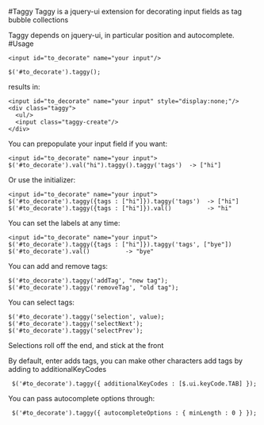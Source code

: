 #Taggy
Taggy is a jquery-ui extension for decorating input fields as tag bubble collections

Taggy depends on jquery-ui, in particular position and autocomplete.
#Usage

    <input id="to_decorate" name="your input"/>

    $('#to_decorate').taggy();

results in:

    <input id="to_decorate" name="your input" style="display:none;"/>
    <div class="taggy">
      <ul/>
      <input class="taggy-create"/>
    </div>

You can prepopulate your input field if you want:

    <input id="to_decorate" name="your input">
    $('#to_decorate').val("hi").taggy().taggy('tags')  -> ["hi"]

Or use the initializer:

    <input id="to_decorate" name="your input">
    $('#to_decorate').taggy({tags : ["hi"]}).taggy('tags')  -> ["hi"]
    $('#to_decorate').taggy({tags : ["hi"]}).val()          -> "hi"

You can set the labels at any time:

    <input id="to_decorate" name="your input">
    $('#to_decorate').taggy({tags : ["hi"]}).taggy('tags', ["bye"])
    $('#to_decorate').val()          -> "bye"

You can add and remove tags:

    $('#to_decorate').taggy('addTag', "new tag");
    $('#to_decorate').taggy('removeTag', "old tag");

You can select tags:

    $('#to_decorate').taggy('selection', value);
    $('#to_decorate').taggy('selectNext');
    $('#to_decorate').taggy('selectPrev');

Selections roll off the end, and stick at the front

By default, enter adds tags, you can make other characters add tags by adding to additionalKeyCodes

     $('#to_decorate').taggy({ additionalKeyCodes : [$.ui.keyCode.TAB] });

You can pass autocomplete options through:

     $('#to_decorate').taggy({ autocompleteOptions : { minLength : 0 } });
